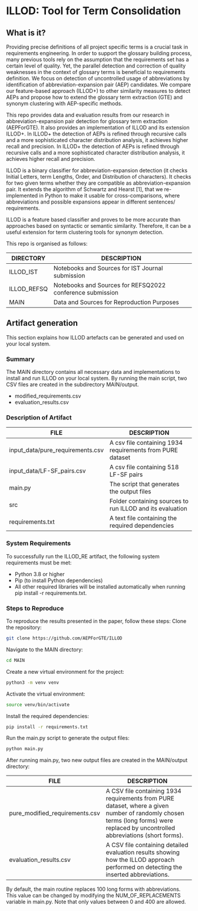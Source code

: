 # ILLOD: Tool for Term Consolidation

## What is it?
Providing precise definitions of all project specific terms is a crucial task in requirements engineering. In order to support the glossary building process, many previous tools rely on the assumption that the requirements set has a certain level of quality. Yet, the parallel detection and correction of quality weaknesses in the context of glossary terms is beneficial to requirements definition. We focus on detection of uncontrolled usage of abbreviations by identification of abbreviation-expansion pair (AEP) candidates. We compare our feature-based approach (ILLOD+) to other similarity measures to detect AEPs and propose how to extend the glossary term extraction (GTE) and synonym clustering with AEP-specific methods.

This repo provides data and evaluation results from our research in abbreviation-expansion pair detection for glossary term extraction (AEPForGTE). It also provides an implementation of ILLOD and its extension ILLOD+. In ILLOD+ the detection of AEPs is refined through recursive calls and a more sophisticated character distribution analysis, it achieves higher recall and precision. In ILLOD+ the detection of AEPs is refined through recursive calls and a more sophisticated character distribution analysis, it achieves higher recall and precision.

ILLOD is a binary classifier for abbreviation-expansion detection (it checks Initial Letters, term Lengths, Order, and Distribution of characters). It checks for two given terms whether they are compatible as abbreviation-expansion pair. It extends the algorithm of Schwartz and Hearst [1], that we re-implemented in Python to make it usable for cross-comparisons, where abbreviations and possible expansions appear in different sentences/ requirements.

ILLOD is a feature based classifier and proves to be more accurate than approaches based on syntactic or semantic similarity. Therefore, it can be a useful extension for term clustering tools for synonym detection.

This repo is organised as follows:

| DIRECTORY | DESCRIPTION |
| ------ | ------ |
| ILLOD_IST | Notebooks and Sources for IST Journal submission |
| ILLOD_REFSQ | Notebooks and Sources for REFSQ2022 conference submission |
| MAIN | Data and Sources for Reproduction Purposes |

## Artifact generation
This section explains how ILLOD artefacts can be generated and used on your local system.

### Summary
The MAIN directory contains all necessary data and implementations to install and run ILLOD on your local system.
By running the main script, two CSV files are created in the subdirectory MAIN/output.
- modified_requirements.csv
- evaluation_results.csv


### Description of Artifact

| FILE                    | DESCRIPTION                                               |
|-------------------------|-----------------------------------------------------------|
| input_data/pure_requirements.csv | A csv file containing 1934 requirements from PURE dataset |
| input_data/LF-SF_pairs.csv | A csv file containing 518 LF-SF pairs                     |
| main&#46;py             | The script that generates the output files                |
| src                     | Folder containing sources to run ILLOD and its evaluation |
| requirements.txt        | A text file containing the required dependencies          |

### System Requirements
To successfully run the ILLOD_RE artifact, the following system requirements must be met: 
- Python 3.8 or higher
- Pip (to install Python dependencies)
- All other required libraries will be installed automatically when running pip install -r requirements.txt.


### Steps to Reproduce
To reproduce the results presented in the paper, follow these steps:
Clone the repository:
```sh
git clone https://github.com/AEPForGTE/ILLOD
```
Navigate to the MAIN directory:
```sh
cd MAIN
```

Create a new virtual environment for the project:
```sh
python3 -m venv venv
```

Activate the virtual environment:
```sh
source venv/bin/activate
```

Install the required dependencies:
```sh
pip install -r requirements.txt
```

Run the main&#46;py script to generate the output files:
```sh
python main.py
```

After running main.py, two new output files are created in the MAIN/output directory:

| FILE | DESCRIPTION |
| ------ | ------ |
| pure_modified_requirements.csv | A CSV file containing 1934 requirements from PURE dataset, where a given number of randomly chosen terms (long forms) were replaced by uncontrolled abbreviations (short forms).|
| evaluation_results.csv | A CSV file containing detailed evaluation results showing how the ILLOD approach performed on detecting the inserted abbreviations.|

By default, the main routine replaces 100 long forms with abbreviations. This value can be changed by modifying the NUM_OF_REPLACEMENTS variable in main&#46;py. Note that only values between 0 and 400 are allowed. 
